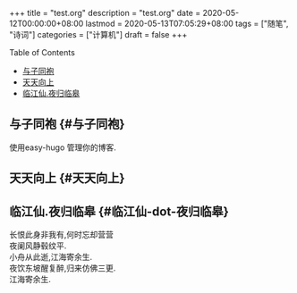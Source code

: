 +++
title = "test.org"
description = "test.org"
date = 2020-05-12T00:00:00+08:00
lastmod = 2020-05-13T07:05:29+08:00
tags = ["随笔", "诗词"]
categories = ["计算机"]
draft = false
+++

<div class="ox-hugo-toc toc">
<div></div>

<div class="heading">Table of Contents</div>

- [与子同袍](#与子同袍)
- [天天向上](#天天向上)
- [临江仙.夜归临皋](#临江仙-dot-夜归临皋)

</div>
<!--endtoc-->



## 与子同袍 {#与子同袍}

使用easy-hugo 管理你的博客.  


## 天天向上 {#天天向上}


## 临江仙.夜归临皋 {#临江仙-dot-夜归临皋}

长恨此身非我有,何时忘却营营  
夜阑风静毂纹平.  
小舟从此逝,江海寄余生.  
夜饮东坡醒复醉,归来仿佛三更.  
江海寄余生.
